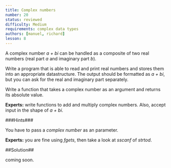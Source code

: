 ```yaml
---
title: Complex numbers
number: 20
status: reviewed
difficulty: Medium
requirements: complex data types
authors: [manuel, richard]
lesson: 8
---
```


A complex number _a + bi_ can be handled as a composite of two real numbers
(real part _a_ and imaginary part _b_).

Write a program that is able to read and print real numbers and stores them
into an appropriate datastructure. The output should be formatted as _a + bi_,
but you can ask for the real and imaginary part separately.

Write a function that takes a complex number as an argument and returns its
absolute value.

**Experts:** write functions to add and multiply complex numbers. Also, accept
input in the shape of _a + bi_.


###Hints###

You have to pass a _complex number_ as an parameter.

**Experts:** you are fine using _fgets_, then take a look at _sscanf_ of
_strtod_.

##Solution##

coming soon.

<!--

-->

